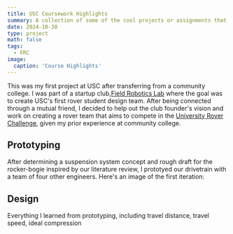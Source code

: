 ```yaml
---
title: USC Coursework Highlights
summary: A collection of some of the cool projects or assignments that I enjoyed and gained a ton of insight from.
date: 2024-10-30
type: project
math: false
tags:
  - FRC
image:
  caption: 'Course Highlights'
---
```



This was my first project at USC after transferring from a community college. I was part of a startup club,[Field Robotics Lab](https://www.linkedin.com/company/field-robotics-lab/) where the goal was to create USC's first rover student design team. After being connected through a mutual friend, I decided to help out the club founder's vision and work on creating a rover team that aims to compete in the [University Rover Challenge](https://urc.marssociety.org/), given my prior experience at community college.


## Prototyping
After determining a suspension system concept and rough draft for the rocker-bogie inspired by our literature review, I prototyed our drivetrain with a team of four other engineers. Here's an image of the first iteration:


## Design
Everything I learned from prototyping, including travel distance, travel speed, ideal compression